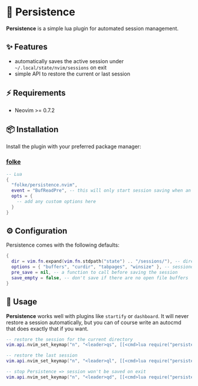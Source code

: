 # 💾 Persistence

**Persistence** is a simple lua plugin for automated session management.

## ✨ Features

- automatically saves the active session under `~/.local/state/nvim/sessions` on exit
- simple API to restore the current or last session

## ⚡️ Requirements

- Neovim >= 0.7.2

## 📦 Installation

Install the plugin with your preferred package manager:

### [folke](https://github.com/folke/lazy.nvim)

```lua
-- Lua
{
  "folke/persistence.nvim",
  event = "BufReadPre", -- this will only start session saving when an actual file was opened
  opts = {
    -- add any custom options here
  }
}
```

## ⚙️ Configuration

Persistence comes with the following defaults:

```lua
{
  dir = vim.fn.expand(vim.fn.stdpath("state") .. "/sessions/"), -- directory where session files are saved
  options = { "buffers", "curdir", "tabpages", "winsize" }, -- sessionoptions used for saving
  pre_save = nil, -- a function to call before saving the session
  save_empty = false, -- don't save if there are no open file buffers
}
```

## 🚀 Usage

**Persistence** works well with plugins like `startify` or `dashboard`. It will never restore a session automatically,
but you can of course write an autocmd that does exactly that if you want.

```lua
-- restore the session for the current directory
vim.api.nvim_set_keymap("n", "<leader>qs", [[<cmd>lua require("persistence").load()<cr>]], {})

-- restore the last session
vim.api.nvim_set_keymap("n", "<leader>ql", [[<cmd>lua require("persistence").load({ last = true })<cr>]], {})

-- stop Persistence => session won't be saved on exit
vim.api.nvim_set_keymap("n", "<leader>qd", [[<cmd>lua require("persistence").stop()<cr>]], {})
```
